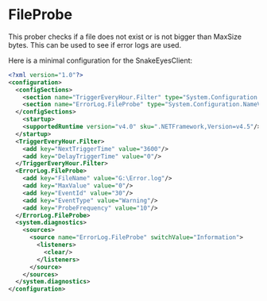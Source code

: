 # FileProbe

This prober checks if a file does not exist or is not bigger than MaxSize bytes. This can be used to see if error logs are used.

Here is a minimal configuration for the SnakeEyesClient:

```xml
<?xml version="1.0"?>
<configuration>
  <configSections>
    <section name="TriggerEveryHour.Filter" type="System.Configuration.NameValueSectionHandler"/>
    <section name="ErrorLog.FileProbe" type="System.Configuration.NameValueSectionHandler"/>
  </configSections>
    <startup>
    <supportedRuntime version="v4.0" sku=".NETFramework,Version=v4.5"/>
  </startup>
  <TriggerEveryHour.Filter>
    <add key="NextTriggerTime" value="3600"/>
    <add key="DelayTriggerTime" value="0"/>
  </TriggerEveryHour.Filter>
  <ErrorLog.FileProbe>
    <add key="FileName" value="G:\Error.log"/>
    <add key="MaxValue" value="0"/>
    <add key="EventId" value="30"/>
    <add key="EventType" value="Warning"/>
    <add key="ProbeFrequency" value="10"/>
  </ErrorLog.FileProbe>
  <system.diagnostics>
    <sources>
      <source name="ErrorLog.FileProbe" switchValue="Information">
        <listeners>
          <clear/>
        </listeners>
      </source>
    </sources>
  </system.diagnostics>
</configuration>
```

